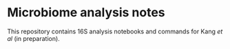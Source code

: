# Microbiome analysis notes 

This repository contains 16S analysis notebooks and commands for Kang *et al* (in preparation).
